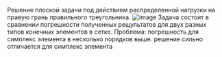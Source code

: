 Решение плоской задачи под действием распределенной нагрузки на правую грань правильного треугольника.
![image](https://user-images.githubusercontent.com/56409028/206436399-95e9818b-769d-4fde-91a8-b827ac8e30f0.png)
Задача состоит в сравнении погрешности полученных рещультатов для двух разных типов конечных элементов в сетке.
Проблема: погрешность для симплекс элемента в несколько порядков выше. решение сильно отличается для симплекс элемента
